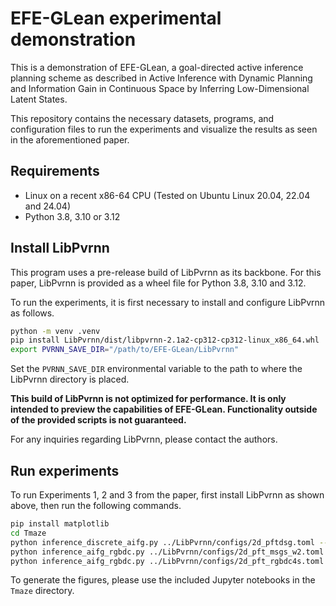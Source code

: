 # EFE-GLean experimental demonstration

This is a demonstration of EFE-GLean, a goal-directed active inference planning scheme as described in Active Inference with Dynamic Planning and Information Gain in Continuous Space by Inferring Low-Dimensional Latent States.

This repository contains the necessary datasets, programs, and configuration files to run the experiments and visualize the results as seen in the aforementioned paper.

## Requirements
* Linux on a recent x86-64 CPU (Tested on Ubuntu Linux 20.04, 22.04 and 24.04)
* Python 3.8, 3.10 or 3.12

## Install LibPvrnn
This program uses a pre-release build of LibPvrnn as its backbone. For this paper, LibPvrnn is provided as a wheel file for Python 3.8, 3.10 and 3.12.

To run the experiments, it is first necessary to install and configure LibPvrnn as follows.
```bash
python -m venv .venv
pip install LibPvrnn/dist/libpvrnn-2.1a2-cp312-cp312-linux_x86_64.whl 
export PVRNN_SAVE_DIR="/path/to/EFE-GLean/LibPvrnn"
```
Set the ```PVRNN_SAVE_DIR``` environmental variable to the path to where the LibPvrnn directory is placed.

**This build of LibPvrnn is not optimized for performance. It is only intended to preview the capabilities of EFE-GLean. Functionality outside of the provided scripts is not guaranteed.**

For any inquiries regarding LibPvrnn, please contact the authors.

## Run experiments
To run Experiments 1, 2 and 3 from the paper, first install LibPvrnn as shown above, then run the following commands.
```bash
pip install matplotlib
cd Tmaze
python inference_discrete_aifg.py ../LibPvrnn/configs/2d_pftdsg.toml --input_goal_reached
python inference_aifg_rgbdc.py ../LibPvrnn/configs/2d_pft_msgs_w2.toml --er_samples 100 --trials 100 --input_goal_sense --max_step_size 0.5 --max_steps 25
python inference_aifg_rgbdc.py ../LibPvrnn/configs/2d_pft_rgbdc4s.toml --er_samples 100 --trials 100 --input_goal_sense --input_corner_sense --rgb_color
```

To generate the figures, please use the included Jupyter notebooks in the ```Tmaze``` directory.
